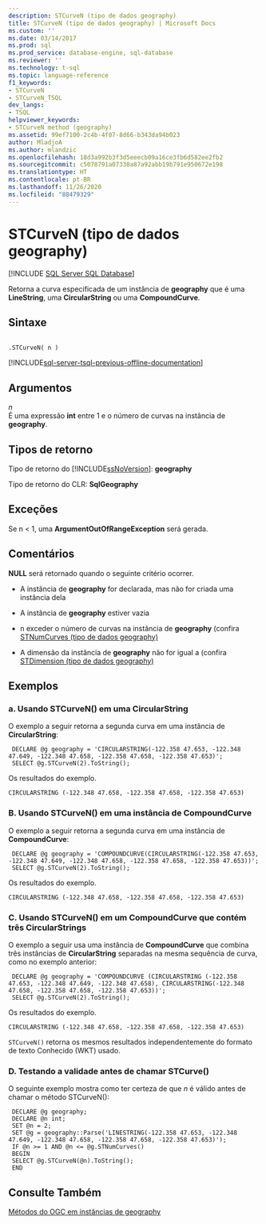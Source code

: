 ```yaml
---
description: STCurveN (tipo de dados geography)
title: STCurveN (tipo de dados geography) | Microsoft Docs
ms.custom: ''
ms.date: 03/14/2017
ms.prod: sql
ms.prod_service: database-engine, sql-database
ms.reviewer: ''
ms.technology: t-sql
ms.topic: language-reference
f1_keywords:
- STCurveN
- STCurveN_TSQL
dev_langs:
- TSQL
helpviewer_keywords:
- STCurveN method (geography)
ms.assetid: 99ef7100-2c4b-4f07-8d66-b343da94b023
author: MladjoA
ms.author: mlandzic
ms.openlocfilehash: 18d3a992b3f3d5eeecb09a16ce3fb6d582ee2fb2
ms.sourcegitcommit: c5078791a07330a87a92abb19b791e950672e198
ms.translationtype: HT
ms.contentlocale: pt-BR
ms.lasthandoff: 11/26/2020
ms.locfileid: "88479329"
---
```

# <a name="stcurven-geography-data-type"></a>STCurveN (tipo de dados geography)
[!INCLUDE [SQL Server SQL Database](../../includes/applies-to-version/sql-asdb.md)]

  Retorna a curva especificada de um instância de **geography** que é uma **LineString**, uma **CircularString** ou uma **CompoundCurve**.  
  
## <a name="syntax"></a>Sintaxe  
  
```  
  
.STCurveN( n )  
```  
  
[!INCLUDE[sql-server-tsql-previous-offline-documentation](../../includes/sql-server-tsql-previous-offline-documentation.md)]

## <a name="arguments"></a>Argumentos
 *n*  
 É uma expressão **int** entre 1 e o número de curvas na instância de **geography**.  
  
## <a name="return-types"></a>Tipos de retorno  
 Tipo de retorno do [!INCLUDE[ssNoVersion](../../includes/ssnoversion-md.md)]: **geography**  
  
 Tipo de retorno do CLR: **SqlGeography**  
  
## <a name="exceptions"></a>Exceções  
 Se n < 1, uma **ArgumentOutOfRangeException** será gerada.  
  
## <a name="remarks"></a>Comentários  
 **NULL** será retornado quando o seguinte critério ocorrer.  
  
-   A instância de **geography** for declarada, mas não for criada uma instância dela  
  
-   A instância de **geography** estiver vazia  
  
-   n exceder o número de curvas na instância de **geography** (confira [STNumCurves &#40;tipo de dados geography&#41;](../../t-sql/spatial-geography/stnumcurves-geography-data-type.md)  
  
-   A dimensão da instância de **geography** não for igual a (confira [STDimension &#40;tipo de dados geography&#41;](../../t-sql/spatial-geography/stdimension-geography-data-type.md)  
  
## <a name="examples"></a>Exemplos  
  
### <a name="a-using-stcurven-on-a-circularstring"></a>a. Usando STCurveN() em uma CircularString  
 O exemplo a seguir retorna a segunda curva em uma instância de **CircularString**:  
  
```
 DECLARE @g geography = 'CIRCULARSTRING(-122.358 47.653, -122.348 47.649, -122.348 47.658, -122.358 47.658, -122.358 47.653)';  
 SELECT @g.STCurveN(2).ToString();
 ```  
  
 Os resultados do exemplo.  
  
 `CIRCULARSTRING (-122.348 47.658, -122.358 47.658, -122.358 47.653)`  
  
### <a name="b-using-stcurven-on-a-compoundcurve"></a>B. Usando STCurveN() em uma instância de CompoundCurve  
 O exemplo a seguir retorna a segunda curva em uma instância de **CompoundCurve**:  
  
```
 DECLARE @g geography = 'COMPOUNDCURVE(CIRCULARSTRING(-122.358 47.653, -122.348 47.649, -122.348 47.658, -122.358 47.658, -122.358 47.653))';  
 SELECT @g.STCurveN(2).ToString();
 ```  
  
 Os resultados do exemplo.  
  
 `CIRCULARSTRING (-122.348 47.658, -122.358 47.658, -122.358 47.653)`  
  
### <a name="c-using-stcurven-on-a-compoundcurve-containing-three-circularstrings"></a>C. Usando STCurveN() em um CompoundCurve que contém três CircularStrings  
 O exemplo a seguir usa uma instância de **CompoundCurve** que combina três instâncias de **CircularString** separadas na mesma sequência de curva, como no exemplo anterior:  
  
```
 DECLARE @g geography = 'COMPOUNDCURVE (CIRCULARSTRING (-122.358 47.653, -122.348 47.649, -122.348 47.658), CIRCULARSTRING(-122.348 47.658, -122.358 47.658, -122.358 47.653))';  
 SELECT @g.STCurveN(2).ToString();
 ```  
  
 Os resultados do exemplo.  
  
 `CIRCULARSTRING (-122.348 47.658, -122.358 47.658, -122.358 47.653)`  
  
 `STCurveN()` retorna os mesmos resultados independentemente do formato de texto Conhecido (WKT) usado.  
  
### <a name="d-testing-for-validity-before-calling-stcurve"></a>D. Testando a validade antes de chamar STCurve()  
 O seguinte exemplo mostra como ter certeza de que *n* é válido antes de chamar o método STCurveN():  
  
```
 DECLARE @g geography;  
 DECLARE @n int;  
 SET @n = 2;  
 SET @g = geography::Parse('LINESTRING(-122.358 47.653, -122.348 47.649, -122.348 47.658, -122.358 47.658, -122.358 47.653)');  
 IF @n >= 1 AND @n <= @g.STNumCurves()  
 BEGIN  
 SELECT @g.STCurveN(@n).ToString();  
 END
  ```  
  
## <a name="see-also"></a>Consulte Também  
 [Métodos do OGC em instâncias de geography](../../t-sql/spatial-geography/ogc-methods-on-geography-instances.md)  
  
  
